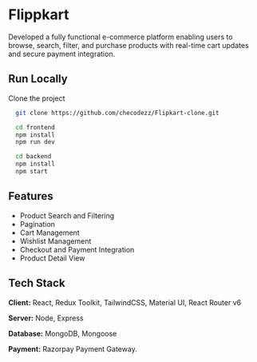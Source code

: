 
# Flippkart 

Developed a fully functional e-commerce platform enabling users to browse, search, filter, and purchase products with real-time cart updates and secure payment integration.


## Run Locally

Clone the project

```bash
  git clone https://github.com/checodezz/Flipkart-clone.git
```

```bash
  cd frontend
  npm install
  npm run dev
```
```bash
  cd backend
  npm install
  npm start
```



## Features

- Product Search and Filtering
- Pagination
- Cart Management
- Wishlist Management
- Checkout and Payment Integration
- Product Detail View

## Tech Stack

**Client:** React, Redux Toolkit, TailwindCSS, Material UI, React Router v6

**Server:** Node, Express

**Database:** MongoDB, Mongoose

**Payment:** Razorpay Payment Gateway.

